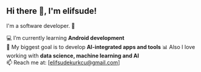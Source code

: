 ## Hi there 👋, I'm elifsude!  
I'm a software developer. 🚀  

💻 I’m currently learning **Android development**  
🚀 My biggest goal is to develop **AI-integrated apps and tools**
📊 Also I love working with **data science, machine learning and AI**  
📫 Reach me at: [elifsudekurkcu@gmail.com]  



